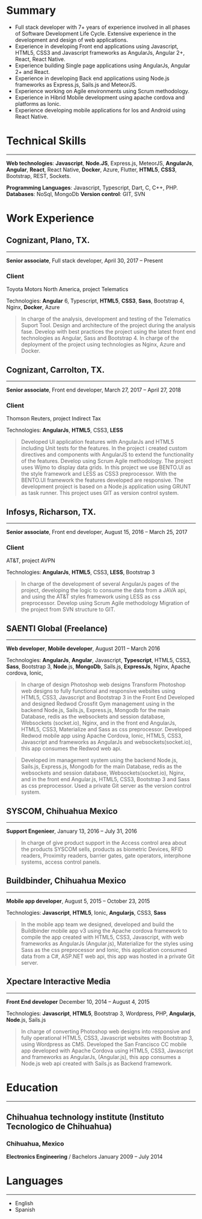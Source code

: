 # Summary

- Full stack developer with 7+ years of experience involved in all phases of Software Development Life Cycle.
Extensive experience in the development and design of web applications.
- Experience in developing Front end applications using Javascript, HTML5, CSS3 and Javascript frameworks as AngularJs, Angular 2+, React, React Native.
- Experience building Single page applications using AngularJs, Angular 2+ and React.
- Experience in developing Back end applications using Node.js frameworks as Express.js, Sails.js and MeteorJS.
- Experience working on Agile environments using Scrum methodology.
- Experience in Hibrid Mobile development using apache cordova and platforms as Ionic.
- Experience developing mobile applications for Ios and Android using React Native.

# Technical Skills
------
**Web technologies**: **Javascript**, **Node.JS**, Express.js, MeteorJS, **AngularJs**, **Angular**, **React**, React Native, **Docker**, Azure, Flutter, **HTML5**, **CSS3**, Bootstrap, REST, Sockets.


**Programming Languages**: Javascript, Typescript, Dart, C, C++, PHP.
**Databases**: NoSql, MongoDb
**Version control**: GIT, SVN

# Work Experience
## Cognizant, Plano, TX.
-------

**Senior associate**, Full stack developer, April 30, 2017 – Present

### Client 
Toyota Motors North America, project Telematics

Technologies: **Angular** 6, Typescript, **HTML5**, **CSS3**, **Sass**, Bootstrap 4, Nginx, **Docker**, Azure

>In charge of the analysis, development and testing of the Telematics Suport Tool.
Design and architecture of the project during the analysis fase.
Develop with best practices the project using the latest front end technologies as Angular, Sass and Bootstrap 4.
In charge of the deployment of the project using technologies as Nginx, Azure and Docker.

## Cognizant, Carrolton, TX.
---------
**Senior associate**, Front end developer, March 27, 2017 – April 27, 2018

### Client 
Thomson Reuters, project Indirect Tax

Technologies: **AngularJs**, **HTML5**, CSS3, **LESS**

>Developed UI application features with AngularJs and HTML5 including Unit tests for the features.
In the project i created custom directives and components with AngularJS to extend the functionality of the features.
Develop using Scrum Agile methodology.
The project uses Wijmo to display data grids.
In this project we use BENTO.UI as the style framework and LESS as CSS3 preprocessor.
With the BENTO.UI framework the features developed are responsive.
The development project is based on a Node.js application using GRUNT as task runner.
This project uses GIT as version control system. 

## Infosys, Richarson, TX.
-------					
**Senior associate**, Front end developer, August 15, 2016 – March 25, 2017

### Client 
AT&T, project AVPN

Technologies: **AngularJs**, **HTML5**, CSS3, **LESS**, Bootstrap 3

>In charge of the development of several AngularJs pages of the project, developing the logic to consume the data from a JAVA api, and using the AT&T styles framework using LESS as css preprocessor.
Develop using Scrum Agile methodology
Migration of the project from SVN structure to GIT.

## SAENTI Global (Freelance)
-------
**Web developer**, **Mobile developer**, August 2011 – March 2016

Technologies: **AngularJs**, **Angular**, Javascript, **Typescript**, HTML5, CSS3, **Sass**, Bootstrap 3, **Node**.js, **MongoDb**, Sails.js, **ExpressJs**, Nginx, Apache cordova, Ionic, 

>In charge of design Photoshop web designs
Transform Photoshop web designs to fully functional and responsive websites using HTML5, CSS3, Javascript and Bootstrap 3 in the Front End
Developed and designed Redwod Crossfit Gym management using in the backend Node.js, Sails.js, Express.js, Mongodb for the main Database, redis as the websockets and session database, Websockets (socket.io), Nginx, and in the front end AngularJs, HTML5, CSS3, Materialize and Sass as css preprocessor.
Developed Redwod mobile app using Apache Cordova, Ionic, HTML5, CSS3, Javascript and frameworks as AngularJs and websockets(socket.io), this app consumes the Redwod web api.

>Developed im management system using the backend Node.js, Sails.js, Express.js, Mongodb for the main Database, redis as the websockets and session database, Websockets(socket.io), Nginx, and in the front end Angular.js, HTML5, CSS3, Bootstrap 3 and  Sass as css preprocessor.
Used a private Git server as the version control system.


## SYSCOM, Chihuahua Mexico
------
**Support Engenieer**, January 13, 2016 – July 31, 2016

>In charge of give product support in the Access control area about the products SYSCOM sells, products as biometric Devices, RFID readers, Proximity readers, barrier gates, gate operators, interphone systems, access control panels. 

## Buildbinder, Chihuahua Mexico
-------
**Mobile app developer**, August 5, 2015 – October 23, 2015

Technologies: **Javascript**, **HTML5**, Ionic, **Angularjs**, CSS3, **Sass**

>In the mobile app team we designed, developed and build the Buildbinder mobile app v3 using the Apache cordova framework to compile the app created with HTML5, CSS3, Javascript, with web frameworks as AngularJs (Angular.js), Materialize for the styles using Sass as the css preprocessor and Ionic, this application consumed data from a C#, ASP.NET web api, this app was hosted in a private Git server.

## Xpectare Interactive Media
--------
**Front End developer** December 10, 2014 – August 4, 2015

Technologies: **Javascript**, **HTML5**, Bootstrap 3, Wordpress, PHP, **Angularjs**, **Node**.js, Sails.js

>In charge of converting Photoshop web designs into responsive and fully operational HTML5, CSS3, Javascript websites with Bootstrap 3, using Wordpress as CMS.
Developed the San Francisco CC mobile app developed with Apache Cordova using HTML5, CSS3, Javascript and frameworks as AngularJs, (Angular.js), this app consumes a Node.js web api created with Sails.js as Backend framework.

# Education
--------
## Chihuahua technology institute (Instituto Tecnologico de Chihuahua)
### Chihuahua, Mexico
**Electronics Engineering** / Bachelors	January 2009 – July 2014

# Languages
--------
- English
- Spanish


